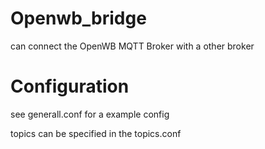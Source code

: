 # Openwb_bridge
can connect the OpenWB MQTT Broker with a other broker

# Configuration
see generall.conf for a example config

topics can be specified in the topics.conf